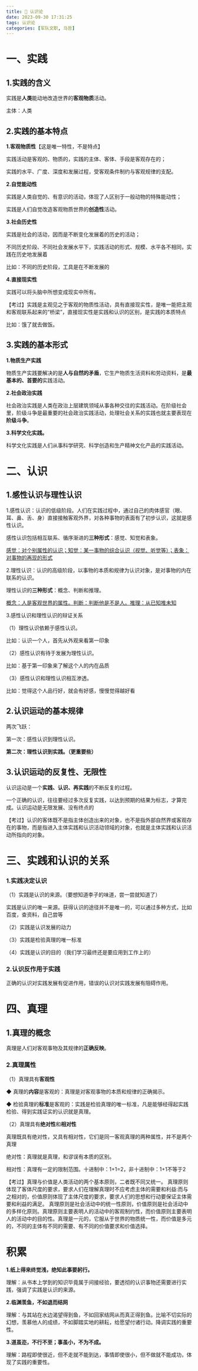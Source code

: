 ```yaml
---
title: 📣 认识论
date: 2023-09-30 17:31:25
tags: 认识论
categories: [军队文职, 马哲]
---
```


<meta name="referrer" content="no-referrer"/>

# 一、实践

## 1.实践的含义

实践是**人类**能动地改造世界的**客观物质**活动。

主体：人类

## 2.实践的基本特点

**1.客观物质性**【这是唯一特性，不是特点】

实践活动是客观的、物质的，实践的主体、客体、手段是客观存在的；

实践的水平、广度、深度和发展过程，受客观条件制约与客观规律的支配。

**2.自觉能动性**

实践是人类自觉的、有意识的活动，体现了人区别于一般动物的特殊能动性；

实践是人们自觉改造客观物质世界的**创造性**活动。

**3.社会历史性**

实践是社会的活动，因而是不断变化发展着的历史的活动；

不同历史阶段、不同社会发展水平下，实践活动的形式、规模、水平各不相同，实践在历史地发展着

比如：不同的历史阶段，工具是在不断发展的

**4.直接现实性**

实践可以将头脑中所想变成现实中所有。

【考过】实践是主观见之于客观的物质性活动，具有直接现实性，是唯一能把主观和客观联系起来的“桥梁”，直接现实性是实践和认识的区别，是实践的本质特点

比如：饿了就去做饭。

## 3.实践的基本形式

**1.物质生产实践**

物质生产实践要解决的是**人与自然的矛盾**，它生产物质生活资料和劳动资料，是**最基本的、首要的**实践活动。

**2.社会政治实践**

社会政治实践是人类在政治上层建筑领域从事各种交往的实践活动。在阶级社会里，阶级斗争是最重要的社会政治实践活动，处理社会关系的实践也就主要表现在**阶级斗争**。

**3.科学文化实践。**

科学文化实践是人们从事科学研究、科学创造和生产精神文化产品的实践活动。

# 二、认识

## 1.感性认识与理性认识

1.感性认识：认识的低级阶段。人们在实践过程中，通过自己的肉体感官（眼、耳、鼻、舌、身）直接接触客观外界，对各种事物的表面有了初步认识，这就是感性认识。

感性认识包括相互联系、循序渐进的**三种形式**：感觉、知觉和表象。

<u>感觉：对个别属性的认识；知觉：某一事物的综合认识（视觉、听觉等）；表象：对事物的再现的形式</u>

2.理性认识：认识的高级阶段，以事物的本质和规律为认识对象，是对事物的内在联系的认识。

理性认识的**三种形式**：概念、判断和推理。

<u>概念：人是客观世界的属性。判断：判断他是不是人。推理：从已知推未知</u>

3.感性认识和理性认识的辩证关系

（1）理性认识依赖于感性认识。

比如：认识一个人，首先从外观来看第一印象

（2）感性认识有待于发展为理性认识。

比如：基于第一印象来了解这个人的内在品质

（3）感性认识和理性认识相互渗透。

比如：觉得这个人品行好，就会有好感，慢慢觉得越好看

## 2.认识运动的基本规律

两次飞跃：

第一次：感性认识到理性认识。

**第二次：理性认识到实践。（更重要些）**

## 3.认识运动的反复性、无限性

认识运动是一个**实践、认识、再实践**的不断反复的过程。

一个正确的认识，往往要经过多次反复实践，以达到预期的结果为标志，才算完成。认识运动是无限发展、没有终点的

【考过】认识的客体既不是指主体创造出来的对象，也不是指外部自然界或客观存在的事物，而是指进入主体实践和认识活动领域的对象，也就是主体实践和认识活动所指向的对象。

# 三、实践和认识的关系

### **1.实践决定认识**

（1）实践是认识的来源。（要想知道李子的味道，尝一尝就知道了）

实践是认识的唯一来源。获得认识的途径并不是唯一的，可以通过多种方式，比如百度，查资料，自己尝等

（2）实践是认识发展的动力

（3）实践是检验真理的唯一标准

（4）实践是认识的目的（我们学习最终还是要应用到工作上的）

### **2.认识反作用于实践**

正确的认识对实践发展有促进作用，错误的认识对实践发展有阻碍作用。

# 四、真理

## 1.真理的概念

真理是人们对客观事物及其规律的**正确反映**。

### 2.真理属性

（1）真理具有**客观性**

◆ 真理的**内容**是客观的：真理是对客观事物的本质和规律的正确揭示。

◆ 检验真理的**标准**是客观的：实践是检验真理的唯一标准，凡是能够经得起实践检验、得到实践证实的认识就是真理。

（2）真理具有**绝对性**和**相对性**

真理既具有绝对性，又具有相对性，它们是同一客观真理的两种属性，并不是两个真理

绝对性：真理就是真理，和谬误有本质的区别。

相对性：真理有一定的限制范围。十进制中：1+1=2，非十进制中：1+1不等于2

【考过】真理与价值是人类活动的两个基本原则，二者既不同又统一。 真理原则体现了客体尺度的要求，要求人们在理解真理时不应考虑主体的需要和利益:而与之相对的，价值原则体现了主体尺度的要求，要求人们的思想和行动要保证主体需要和利益的满足。 真理原则是社会活动中的统一性原则，价值原则是社会活动中的多样化原则。真理原则主要表明人的活动中的客观制约性，而价值原则主要表明人的活动中的目的性。真理是一元的，它服从于世界的物质统一性，而价值是多元的，不同的主体有不同的需要、有不同的价值要求和价值选择。 

# 积累

**1.纸上得来终觉浅，绝知此事要躬行。**

理解：从书本上学到的知识毕竟属于间接经验，要透彻的认识事物还需要进行实践，强调了实践是认识的来源。

**2.临渊羡鱼，不如退而结网**

理解：与其站在水边渴望得到鱼，不如回家结网从而真正得到鱼。比喻不切实际的幻想，羡慕他人的成绩，不如脚踏实地的耕耘，给愿望付诸行动。降调实践的重要性。

**3.道虽迩，不行不至；事虽小，不为不成。**

理解：路程即使很近，但不走就不能到达，事情即使很小，但不做就不能成功，体现了实践的重要性。

